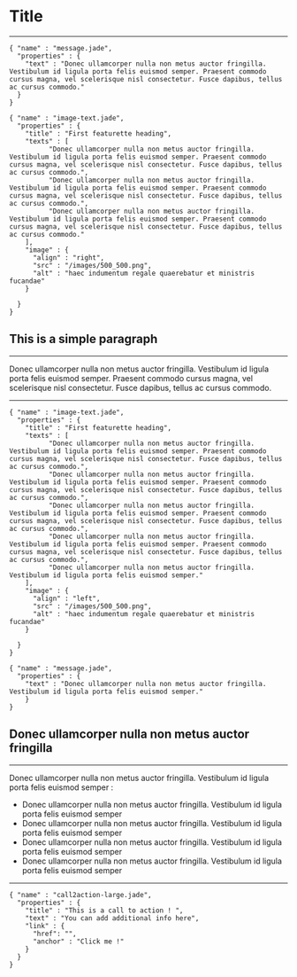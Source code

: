 # Title
***

```widget
{ "name" : "message.jade",
  "properties" : {
    "text" : "Donec ullamcorper nulla non metus auctor fringilla. Vestibulum id ligula porta felis euismod semper. Praesent commodo cursus magna, vel scelerisque nisl consectetur. Fusce dapibus, tellus ac cursus commodo."
  }
}  
```


```widget
{ "name" : "image-text.jade",
  "properties" : {
    "title" : "First featurette heading",
    "texts" : [
          "Donec ullamcorper nulla non metus auctor fringilla. Vestibulum id ligula porta felis euismod semper. Praesent commodo cursus magna, vel scelerisque nisl consectetur. Fusce dapibus, tellus ac cursus commodo.",
          "Donec ullamcorper nulla non metus auctor fringilla. Vestibulum id ligula porta felis euismod semper. Praesent commodo cursus magna, vel scelerisque nisl consectetur. Fusce dapibus, tellus ac cursus commodo.",
          "Donec ullamcorper nulla non metus auctor fringilla. Vestibulum id ligula porta felis euismod semper. Praesent commodo cursus magna, vel scelerisque nisl consectetur. Fusce dapibus, tellus ac cursus commodo."
    ],
    "image" : {
      "align" : "right",
      "src" : "/images/500_500.png",
      "alt" : "haec indumentum regale quaerebatur et ministris fucandae"
    }

  }
}  
```
## This is a simple paragraph
***

Donec ullamcorper nulla non metus auctor fringilla. Vestibulum id ligula porta felis euismod semper. Praesent commodo cursus magna, vel scelerisque nisl consectetur. Fusce dapibus, tellus ac cursus commodo.

***

```widget
{ "name" : "image-text.jade",
  "properties" : {
    "title" : "First featurette heading",
    "texts" : [
          "Donec ullamcorper nulla non metus auctor fringilla. Vestibulum id ligula porta felis euismod semper. Praesent commodo cursus magna, vel scelerisque nisl consectetur. Fusce dapibus, tellus ac cursus commodo.",
          "Donec ullamcorper nulla non metus auctor fringilla. Vestibulum id ligula porta felis euismod semper. Praesent commodo cursus magna, vel scelerisque nisl consectetur. Fusce dapibus, tellus ac cursus commodo.",
          "Donec ullamcorper nulla non metus auctor fringilla. Vestibulum id ligula porta felis euismod semper. Praesent commodo cursus magna, vel scelerisque nisl consectetur. Fusce dapibus, tellus ac cursus commodo.",
          "Donec ullamcorper nulla non metus auctor fringilla. Vestibulum id ligula porta felis euismod semper. Praesent commodo cursus magna, vel scelerisque nisl consectetur. Fusce dapibus, tellus ac cursus commodo.",
          "Donec ullamcorper nulla non metus auctor fringilla. Vestibulum id ligula porta felis euismod semper."
    ],
    "image" : {
      "align" : "left",
      "src" : "/images/500_500.png",
      "alt" : "haec indumentum regale quaerebatur et ministris fucandae"
    }

  }
}  
```

```widget
{ "name" : "message.jade",
  "properties" : {
    "text" : "Donec ullamcorper nulla non metus auctor fringilla. Vestibulum id ligula porta felis euismod semper."
    }
}  
```

## Donec ullamcorper nulla non metus auctor fringilla
***

Donec ullamcorper nulla non metus auctor fringilla. Vestibulum id ligula porta felis euismod semper :
- Donec ullamcorper nulla non metus auctor fringilla. Vestibulum id ligula porta felis euismod semper
- Donec ullamcorper nulla non metus auctor fringilla. Vestibulum id ligula porta felis euismod semper
- Donec ullamcorper nulla non metus auctor fringilla. Vestibulum id ligula porta felis euismod semper
- Donec ullamcorper nulla non metus auctor fringilla. Vestibulum id ligula porta felis euismod semper

***



```widget
{ "name" : "call2action-large.jade",
  "properties" : {
    "title" : "This is a call to action ! ",
    "text" : "You can add additional info here",
    "link" : {
      "href": "",
      "anchor" : "Click me !"
    }
  }
}  
```
